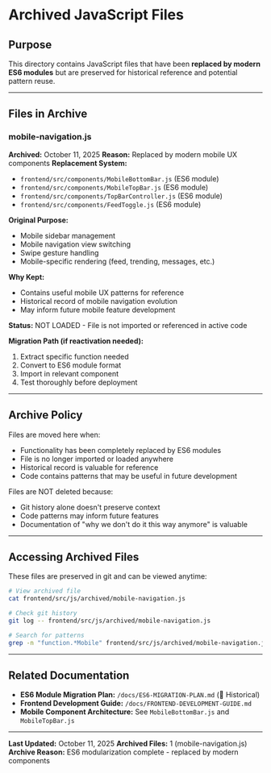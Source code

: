 # Archived JavaScript Files

## Purpose

This directory contains JavaScript files that have been **replaced by modern ES6 modules** but are preserved for historical reference and potential pattern reuse.

---

## Files in Archive

### mobile-navigation.js
**Archived:** October 11, 2025
**Reason:** Replaced by modern mobile UX components
**Replacement System:**
- `frontend/src/components/MobileBottomBar.js` (ES6 module)
- `frontend/src/components/MobileTopBar.js` (ES6 module)
- `frontend/src/components/TopBarController.js` (ES6 module)
- `frontend/src/components/FeedToggle.js` (ES6 module)

**Original Purpose:**
- Mobile sidebar management
- Mobile navigation view switching
- Swipe gesture handling
- Mobile-specific rendering (feed, trending, messages, etc.)

**Why Kept:**
- Contains useful mobile UX patterns for reference
- Historical record of mobile navigation evolution
- May inform future mobile feature development

**Status:** NOT LOADED - File is not imported or referenced in active code

**Migration Path (if reactivation needed):**
1. Extract specific function needed
2. Convert to ES6 module format
3. Import in relevant component
4. Test thoroughly before deployment

---

## Archive Policy

Files are moved here when:
- Functionality has been completely replaced by ES6 modules
- File is no longer imported or loaded anywhere
- Historical record is valuable for reference
- Code contains patterns that may be useful in future development

Files are NOT deleted because:
- Git history alone doesn't preserve context
- Code patterns may inform future features
- Documentation of "why we don't do it this way anymore" is valuable

---

## Accessing Archived Files

These files are preserved in git and can be viewed anytime:

```bash
# View archived file
cat frontend/src/js/archived/mobile-navigation.js

# Check git history
git log -- frontend/src/js/archived/mobile-navigation.js

# Search for patterns
grep -n "function.*Mobile" frontend/src/js/archived/mobile-navigation.js
```

---

## Related Documentation

- **ES6 Module Migration Plan:** `/docs/ES6-MIGRATION-PLAN.md` (📜 Historical)
- **Frontend Development Guide:** `/docs/FRONTEND-DEVELOPMENT-GUIDE.md`
- **Mobile Component Architecture:** See `MobileBottomBar.js` and `MobileTopBar.js`

---

**Last Updated:** October 11, 2025
**Archived Files:** 1 (mobile-navigation.js)
**Archive Reason:** ES6 modularization complete - replaced by modern components
